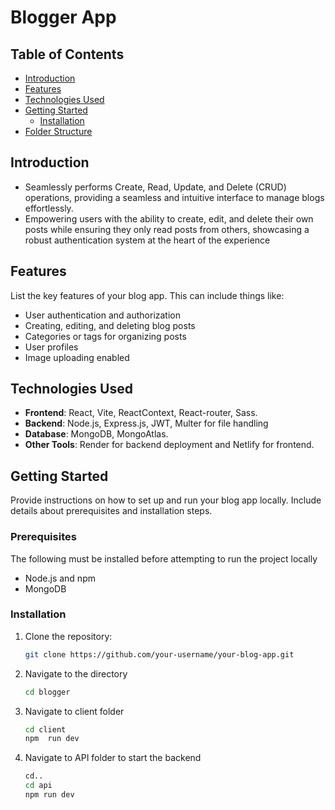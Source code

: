 # Blogger App

## Table of Contents

- [Introduction](#introduction)
- [Features](#features)
- [Technologies Used](#technologies-used)
- [Getting Started](#getting-started)
  - [Installation](#installation)
- [Folder Structure](#folder-structure)
## Introduction

- Seamlessly performs Create, Read, Update, and Delete (CRUD) operations, providing a seamless and intuitive
interface to manage blogs effortlessly.
- Empowering users with the ability to create, edit, and delete their own posts while ensuring they only read
posts from others, showcasing a robust authentication system at the heart of the experience
## Features

List the key features of your blog app. This can include things like:

- User authentication and authorization
- Creating, editing, and deleting blog posts
- Categories or tags for organizing posts
- User profiles
- Image uploading enabled

## Technologies Used

- **Frontend**: React, Vite, ReactContext, React-router, Sass.
- **Backend**:  Node.js, Express.js, JWT, Multer for file handling
- **Database**:  MongoDB, MongoAtlas.
- **Other Tools**: Render for backend deployment and Netlify for frontend.

## Getting Started

Provide instructions on how to set up and run your blog app locally. Include details about prerequisites and installation steps.

### Prerequisites

The following must be installed before attempting to run the project locally
- Node.js and npm
- MongoDB

### Installation

1. Clone the repository:

   ```bash
   git clone https://github.com/your-username/your-blog-app.git

2. Navigate to the directory
    ```bash
    cd blogger
3. Navigate to client folder
    ```bash
    cd client
    npm  run dev
4. Navigate to API folder to start the backend
   ```bash
   cd..
   cd api
   npm run dev

